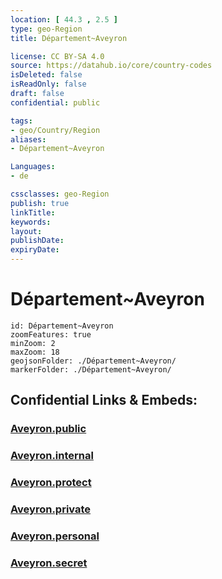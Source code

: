 ```yaml
---
location: [ 44.3 , 2.5 ] 
type: geo-Region
title: Département~Aveyron

license: CC BY-SA 4.0
source: https://datahub.io/core/country-codes
isDeleted: false
isReadOnly: false
draft: false
confidential: public

tags:
- geo/Country/Region
aliases:
- Département~Aveyron

Languages:
- de

cssclasses: geo-Region
publish: true
linkTitle: 
keywords: 
layout: 
publishDate: 
expiryDate: 
---
```


# Département~Aveyron

```leaflet
id: Département~Aveyron
zoomFeatures: true 
minZoom: 2 
maxZoom: 18
geojsonFolder: ./Département~Aveyron/
markerFolder: ./Département~Aveyron/
```


## Confidential Links & Embeds: 

### [Aveyron.public](/_public/\Earth\Continent\Europe\Europe~West\France\regions~France\Occitanie\departments~OccitanieAveyron.public.md) 

### [Aveyron.internal](/_internal/\Earth\Continent\Europe\Europe~West\France\regions~France\Occitanie\departments~OccitanieAveyron.internal.md) 

### [Aveyron.protect](/_protect/\Earth\Continent\Europe\Europe~West\France\regions~France\Occitanie\departments~OccitanieAveyron.protect.md) 

### [Aveyron.private](/_private/\Earth\Continent\Europe\Europe~West\France\regions~France\Occitanie\departments~OccitanieAveyron.private.md) 

### [Aveyron.personal](/_personal/\Earth\Continent\Europe\Europe~West\France\regions~France\Occitanie\departments~OccitanieAveyron.personal.md) 

### [Aveyron.secret](/_secret/\Earth\Continent\Europe\Europe~West\France\regions~France\Occitanie\departments~OccitanieAveyron.secret.md)

